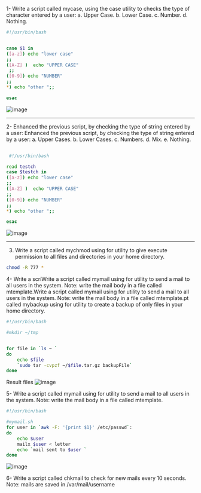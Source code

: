 1- Write a script called mycase, using the case utility to checks the type of character
entered by a user:
    a. Upper Case.
    b. Lower Case.
    c. Number.
    d. Nothing.
    
```sh
#!/usr/bin/bash


case $1 in 
([a-z]) echo "lower case" 
;;
([A-Z] )  echo "UPPER CASE"
 ;;
([0-9]) echo "NUMBER" 
;;
*) echo "other ";; 

esac
```
![image](https://user-images.githubusercontent.com/52299389/214041084-9c54c22d-6cea-4eea-beb9-a8aa3f2585ee.png)


<hr>

2- Enhanced the previous script, by checking the type of string entered by a user:
Enhanced the previous script, by checking the type of string entered by a user:
      a. Upper Cases.
      b. Lower Cases.
      c. Numbers.
      d. Mix.
      e. Nothing.
    
 ```sh
  
  #!/usr/bin/bash

read testch
case $testch in 
([a-z]) echo "lower case" 
;;
([A-Z] )  echo "UPPER CASE"
 ;;
([0-9]) echo "NUMBER" 
;;
*) echo "other ";; 

esac
  ```
![image](https://user-images.githubusercontent.com/52299389/214041647-5e3b009f-5332-4f84-b495-11943d55f077.png)


<hr>


3. Write a script called mychmod using for utility to give execute permission to all files and
directories in your home directory.

```sh
chmod -R 777 *
```


4- Write a scriWrite a script called mymail using for utility to send a mail to all users in the system.
Note: write the mail body in a file called mtemplate.Write a script called mymail using for utility to send a mail to all users in the system.
Note: write the mail body in a file called mtemplate.pt called mybackup using for utility to create a backup of only files in your
home directory.


```sh
#!/usr/bin/bash

#mkdir ~/tmp 


for file in `ls ~ `
do 
    echo $file
    `sudo tar -cvpzf ~/$file.tar.gz backupFile`
done

```
Result files 
![image](https://user-images.githubusercontent.com/52299389/214071609-861fd2c3-e88a-4770-ac9b-8572ec0b4101.png)

5- Write a script called mymail using for utility to send a mail to all users in the system.
Note: write the mail body in a file called mtemplate.

```sh
#!/usr/bin/bash

#mymail.sh
for user in `awk -F: '{print $1}' /etc/passwd`:
do 
    echo $user
    mailx $user < letter
    echo `mail sent to $user `
done
```

![image](https://user-images.githubusercontent.com/52299389/214071295-7ace571c-d210-41a7-bb7f-5093876f5e65.png)


6- Write a script called chkmail to check for new mails every 10 seconds. Note: mails are
saved in /var/mail/username
